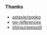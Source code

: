 	
### Thanks
  * [astaxie/gopkg](https://github.com/astaxie/gopkg)
  * [go-references](https://www.socketloop.com/references)
  * [shirou/gopsutil](https://github.com/shirou/gopsutil)
